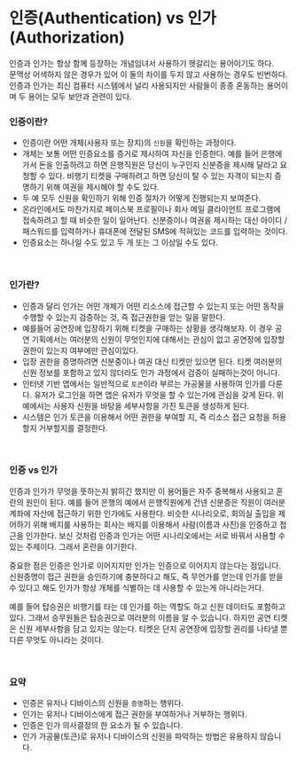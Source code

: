 # 인증(Authentication) vs 인가(Authorization)

인증과 인가는 항상 함께 등장하는 개념임녀서 사용하기 헷갈리는 용어이기도 하다.  
문맥상 어색하지 않은 경우가 있어 이 둘의 차이를 두지 않고 사용하는 경우도 빈번하다.  
인증과 인가는 최신 컴퓨터 시스템에서 널리 사용되지만 사람들이 종종 혼동하는 용어이며 두 용어는 모두 보안과 관련이 있다.

### 인증이란?
- 인증이란 어떤 개체(사용자 또는 장치)의 `신원`을 확인하는 과정이다. 
- 개체는 보통 어떤 인증요소를 증거로 제시하여 자신을 인증한다. 예를 들어 은행에 가서 돈을 인출하려고 하면 은행직원은 당신이 누구인지 신분증을 제시해 달라고 요청할 수 있다. 비행기 티켓을 구매하려고 하면 당신이 탈 수 있는 자격이 되는지 증명하기 위해 여권을 제시해야 할 수도 있다.
- 두 예 모두 신원을 확인하기 위해 인증 절차가 어떻게 진행되는지 보여준다.
- 온라인에서도 마찬가지로 페이스북 프로필이나 회사 메일 클라이언트 프로그램에 접속하려고 할 때 비슷한 일이 일어난다. 신분증이나 여권을 제시하는 대신 아이디 / 패스워드를 입력하거나 휴대폰에 전달된 SMS에 적혀있는 코드를 입력하는 것이다.
- 인증요소는 하나일 수도 있고 두 개 또는 그 이상일 수도 있다.

<br>

### 인가란?

- 인증과 달리 인가는 어떤 개체가 어떤 리소스에 접근할 수 있는지 또는 어떤 동작을 수행할 수 있는지 검증하는 것, 즉 접근권한을 얻는 일을 말한다.
- 예를들어 공연장에 입장하기 위해 티켓을 구매하는 상황을 생각해보자. 이 경우 공연 기획에서는 여러분의 신원이 무엇인지에 대해서는 관심이 없고 공연장에 입장할 권한이 있는지 여부에만 관심이있다.
- 입장 권한을 증명하려면 신분중이나 여권 대신 티켓만 있으면 된다. 티켓 여러분의 신원 정보를 포함하고 있지 않더라도 인가 과정에서 검증이 실패하는것이 아니다.
- 인터넷 기반 앱에서는 일반적으로 `토큰`이라 부르는 가공물을 사용하여 인가를 다룬다. 유저가 로그인을 하면 앱은 유저가 무엇을 할 수 있는가에 관심을 갖게 된다. 위 예에서는 사용자 신원을 바탕을 세부사항을 가진 토큰을 생성하게 된다.
- 시스템은 인가 토큰을 이용해서 어떤 권한을 부여할 지, 즉 리소스 접근 요청을 허용할지 거부할지를 결정한다.

<br>

### 인증 vs 인가
인증과 인가가 무엇을 뜻하는지 밝히긴 했지만 이 용어들은 자주 중복해서 사용되고 혼란의 원인이 된다. 예를 들어 은행의 예에서 은행직원에게 건넨 신분증은 직원이 여러분 계좌에 자산에 접근하기 위한 인가에도 사용한다. 비슷한 시나리오로, 회의실 출입을 제어하기 위해 배지를 사용하는 회사는 배지를 이용해서 사람(이름과 사진)을 인증하고 접근을 인가한다. 보신 것처럼 인증과 인가는 어떤 시나리오에서는 서로 바꿔서 사용할 수 있는 주제이다. 그래서 혼란을 야기한다.  
  
중요한 점은 인증은 인가로 이어지지만 인가는 인증으로 이어지지 않는다는 점입니다. 신원증명이 접근 권한을 승인하기에 충분하다고 해도, 즉 무언가를 얻는데 인가를 받을 수 있다고 해도 인가가 항상 개체를 식별하는 데 사용할 수 있는게 아니라는거다.  
  
예를 들어 탑승권은 비행기를 타는 데 인가를 하는 역할도 하고 신원 데이터도 포함하고 있다. 그래서 승무원들은 탑승권으로 여러분의 이름을 알 수 있습니다. 하지만 공연 티켓은 신원 세부사항을 담고 있지는 않는다. 티켓은 단지 공연장에 입장할 권리를 나타낼 뿐 다른 무엇도 아니라는 것이다.

<br>

### 요약

- 인증은 유저나 디바이스의 신원을 `증명`하는 행위다.
- 인가는 유저나 디바이스에게 접근 권한을 부여하거나 거부하는 행위다.
- 인증은 인가 의사결정의 한 요소가 될 수 있습니다.
- 인가 가공물(토큰)로 유저나 디바이스의 신원을 파악하는 방법은 유용하지 않습니다.